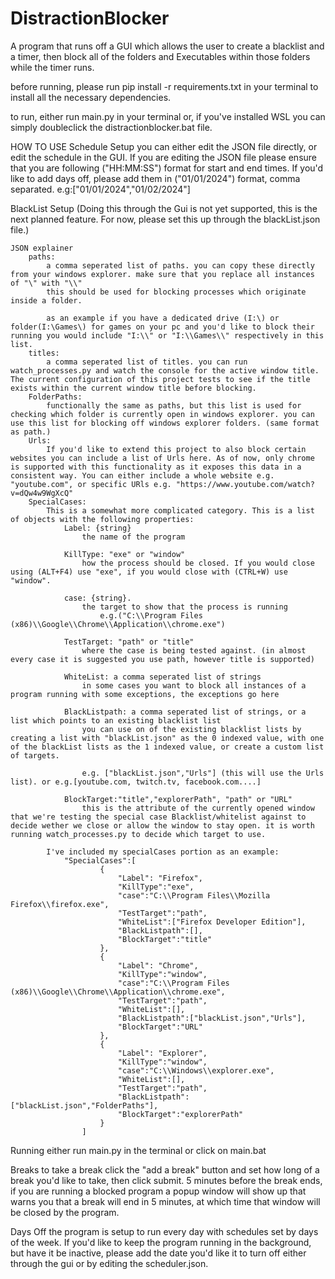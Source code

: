 # DistractionBlocker
A program that runs off a GUI which allows the user to create a blacklist and a timer, then block all of the folders and Executables within those folders while the timer runs. 

before running, please run pip install -r requirements.txt in your terminal to install all the necessary dependencies.

to run, either run main.py in your terminal or, if you've installed WSL you can simply doubleclick the distractionblocker.bat file. 

HOW TO USE
Schedule Setup
you can either edit the JSON file directly, or edit the schedule in the GUI. If you are editing the JSON file please ensure that you are following ("HH:MM:SS") format for start and end times. If you'd like to add days off, please add them in ("01/01/2024") format, comma separated. e.g:["01/01/2024","01/02/2024"]
    

BlackList Setup
(Doing this through the Gui is not yet supported, this is the next planned feature. For now, please set this up through the blackList.json file.)
    
    JSON explainer
        paths: 
            a comma seperated list of paths. you can copy these directly from your windows explorer. make sure that you replace all instances of "\" with "\\" 
            this should be used for blocking processes which originate inside a folder.
            
            as an example if you have a dedicated drive (I:\) or folder(I:\Games\) for games on your pc and you'd like to block their running you would include "I:\\" or "I:\\Games\\" respectively in this list. 
        titles: 
            a comma seperated list of titles. you can run watch_processes.py and watch the console for the active window title. The current configuration of this project tests to see if the title exists within the current window title before blocking.
        FolderPaths:
            functionally the same as paths, but this list is used for checking which folder is currently open in windows explorer. you can use this list for blocking off windows explorer folders. (same format as path.)
        Urls:
            If you'd like to extend this project to also block certain websites you can include a list of Urls here. As of now, only chrome is supported with this functionality as it exposes this data in a consistent way. You can either include a whole website e.g. "youtube.com", or specific URls e.g. "https://www.youtube.com/watch?v=dQw4w9WgXcQ" 
        SpecialCases:
            This is a somewhat more complicated category. This is a list of objects with the following properties:
                Label: {string}
                    the name of the program 
                    
                KillType: "exe" or "window"
                    how the process should be closed. If you would close using (ALT+F4) use "exe", if you would close with (CTRL+W) use "window".

                case: {string}.
                    the target to show that the process is running
                        e.g.("C:\\Program Files (x86)\\Google\\Chrome\\Application\\chrome.exe")
                    
                TestTarget: "path" or "title"
                    where the case is being tested against. (in almost every case it is suggested you use path, however title is supported)

                WhiteList: a comma seperated list of strings
                    in some cases you want to block all instances of a program running with some exceptions, the exceptions go here

                BlackListpath: a comma seperated list of strings, or a list which points to an existing blacklist list
                    you can use on of the existing blacklist lists by creating a list with "blackList.json" as the 0 indexed value, with one of the blackList lists as the 1 indexed value, or create a custom list of targets.
                        
                    e.g. ["blackList.json","Urls"] (this will use the Urls list). or e.g.[youtube.com, twitch.tv, facebook.com....]

                BlockTarget:"title","explorerPath", "path" or "URL"
                    this is the attribute of the currently opened window that we're testing the special case Blacklist/whitelist against to decide wether we close or allow the window to stay open. it is worth running watch_processes.py to decide which target to use. 

            I've included my specialCases portion as an example:
                "SpecialCases":[
                        {   
                            "Label": "Firefox",
                            "KillType":"exe",
                            "case":"C:\\Program Files\\Mozilla Firefox\\firefox.exe",
                            "TestTarget":"path",
                            "WhiteList":["Firefox Developer Edition"],
                            "BlackListpath":[],
                            "BlockTarget":"title"
                        },
                        {
                            "Label": "Chrome",
                            "KillType":"window",
                            "case":"C:\\Program Files (x86)\\Google\\Chrome\\Application\\chrome.exe",
                            "TestTarget":"path",
                            "WhiteList":[],
                            "BlackListpath":["blackList.json","Urls"],
                            "BlockTarget":"URL"
                        },
                        {   
                            "Label": "Explorer",
                            "KillType":"window",
                            "case":"C:\\Windows\\explorer.exe",
                            "WhiteList":[],
                            "TestTarget":"path",
                            "BlackListpath":["blackList.json","FolderPaths"],
                            "BlockTarget":"explorerPath"
                        }
                    ] 
Running
either run main.py in the terminal or click on main.bat

Breaks
to take a break click the "add a break" button and set how long of a break you'd like to take, then click submit. 5 minutes before the break ends, if you are running a blocked program a popup window will show up that warns you that a break will end in 5 minutes, at which time that window will be closed by the program. 


Days Off
the program is setup to run every day with schedules set by days of the week. If you'd like to keep the program running in the background, but have it be inactive, please add the date you'd like it to turn off either through the gui or by editing the scheduler.json. 

